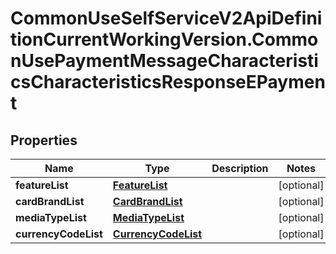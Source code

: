 # CommonUseSelfServiceV2ApiDefinitionCurrentWorkingVersion.CommonUsePaymentMessageCharacteristicsCharacteristicsResponseEPayment

## Properties
Name | Type | Description | Notes
------------ | ------------- | ------------- | -------------
**featureList** | [**FeatureList**](FeatureList.md) |  | [optional] 
**cardBrandList** | [**CardBrandList**](CardBrandList.md) |  | [optional] 
**mediaTypeList** | [**MediaTypeList**](MediaTypeList.md) |  | [optional] 
**currencyCodeList** | [**CurrencyCodeList**](CurrencyCodeList.md) |  | [optional] 
